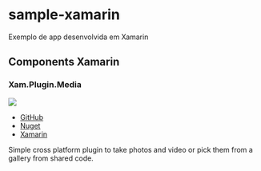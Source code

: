 # sample-xamarin

Exemplo de app desenvolvida em Xamarin


## Components Xamarin

### Xam.Plugin.Media 

![](http://www.refractored.com/images/plugin_icon_media.png)

- [GitHub](https://github.com/jamesmontemagno/Xamarin.Plugins/tree/master/Media) 
- [Nuget](http://www.nuget.org/packages/Xam.Plugin.Media) 
- [Xamarin](https://components.xamarin.com/view/mediaplugin)

Simple cross platform plugin to take photos and video or pick them from a gallery from shared code.